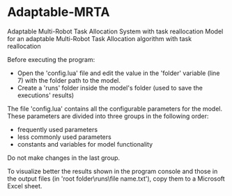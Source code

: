 # Adaptable-MRTA
Adaptable Multi-Robot Task Allocation System with task reallocation
Model for an adaptable Multi-Robot Task Allocation algorithm with task reallocation

Before executing the program:
 - Open the 'config.lua' file and edit the value in the 'folder' variable (line 7) with the folder path to the model.
 - Create a 'runs' folder inside the model's folder (used to save the executions' results)

The file 'config.lua' contains all the configurable parameters for the model. These parameters are divided into three groups in the following order:
 - frequently used parameters
 - less commonly used parameters
 - constants and variables for model functionality

Do not make changes in the last group.

To visualize better the results shown in the program console and those in the output files (in 'root folder\runs\file name.txt'), copy them to a Microsoft Excel sheet.
